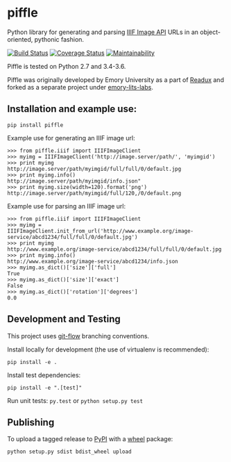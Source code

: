 # piffle

Python library for generating and parsing [IIIF Image API](http://iiif.io/api/image/2.1/) URLs in an
object-oriented, pythonic fashion.

[![Build Status](https://travis-ci.org/Princeton-CDH/piffle.svg?branch=master)](https://travis-ci.org/Princeton-CDH/piffle)
[![Coverage Status](https://coveralls.io/repos/github/Princeton-CDH/piffle/badge.svg?branch=master)](https://coveralls.io/github/Princeton-CDH/piffle?branch=master)
[![Maintainability](https://api.codeclimate.com/v1/badges/d37850d90592f9d628df/maintainability)](https://codeclimate.com/github/Princeton-CDH/piffle/maintainability)

Piffle is tested on Python 2.7 and 3.4-3.6.

Piffle was originally developed by Emory University as a part of
[Readux](https://github.com/ecds/readux>) and forked as a separate project
under [emory-lits-labs](https://github.com/emory-lits-labs/).

## Installation and example use:

`pip install piffle`

Example use for generating an IIIF image url:

```
>>> from piffle.iiif import IIIFImageClient
>>> myimg = IIIFImageClient('http://image.server/path/', 'myimgid')
>>> print myimg
http://image.server/path/myimgid/full/full/0/default.jpg
>>> print myimg.info()
http://image.server/path/myimgid/info.json"
>>> print myimg.size(width=120).format('png')
http://image.server/path/myimgid/full/120,/0/default.png
```

Example use for parsing an IIIF image url:

```
>>> from piffle.iiif import IIIFImageClient
>>> myimg = IIIFImageClient.init_from_url('http://www.example.org/image-service/abcd1234/full/full/0/default.jpg')
>>> print myimg
http://www.example.org/image-service/abcd1234/full/full/0/default.jpg
>>> print myimg.info()
http://www.example.org/image-service/abcd1234/info.json
>>> myimg.as_dict()['size']['full']
True
>>> myimg.as_dict()['size']['exact']
False
>>> myimg.as_dict()['rotation']['degrees']
0.0
```

## Development and Testing

This project uses [git-flow](https://github.com/nvie/gitflow) branching conventions.

Install locally for development (the use of virtualenv is recommended):

`pip install -e .`

Install test dependencies:

`pip install -e ".[test]"`

Run unit tests: `py.test` or `python setup.py test`

## Publishing

To upload a tagged release to [PyPI](https://pypi.python.org/pypi) with
a [wheel](http://pythonwheels.com/) package:

  `python setup.py sdist bdist_wheel upload`
